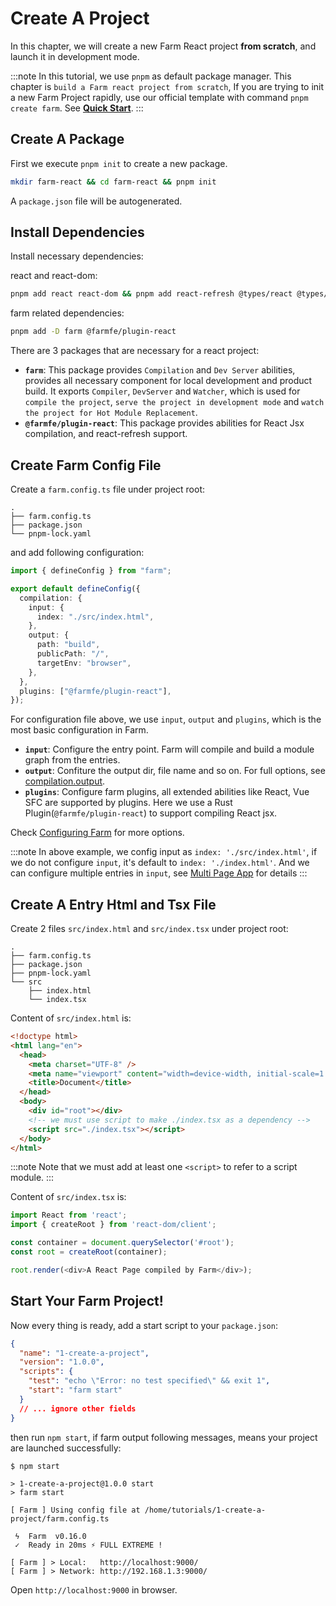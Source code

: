 # Create A Project

In this chapter, we will create a new Farm React project **from scratch**, and launch it in development mode.

:::note
In this tutorial, we use `pnpm` as default package manager. This chapter is `build a Farm react project from scratch`, If you are trying to init a new Farm Project rapidly, use our official template with command `pnpm create farm`. See **[Quick Start](/docs/quick-start)**.
:::

## Create A Package

First we execute `pnpm init` to create a new package.

```bash
mkdir farm-react && cd farm-react && pnpm init
```

A `package.json` file will be autogenerated.

## Install Dependencies

Install necessary dependencies:

react and react-dom:

```bash
pnpm add react react-dom && pnpm add react-refresh @types/react @types/react-dom -D
```

farm related dependencies:

```bash
pnpm add -D farm @farmfe/plugin-react
```

There are 3 packages that are necessary for a react project:

- **`farm`**: This package provides `Compilation` and `Dev Server` abilities, provides all necessary component for local development and product build. It exports `Compiler`, `DevServer` and `Watcher`, which is used for `compile the project`, `serve the project in development mode` and `watch the project for Hot Module Replacement`.
- **`@farmfe/plugin-react`**: This package provides abilities for React Jsx compilation, and react-refresh support.

## Create Farm Config File

Create a `farm.config.ts` file under project root:

```text {2}
.
├── farm.config.ts
├── package.json
└── pnpm-lock.yaml
```

and add following configuration:

```ts
import { defineConfig } from "farm";

export default defineConfig({
  compilation: {
    input: {
      index: "./src/index.html",
    },
    output: {
      path: "build",
      publicPath: "/",
      targetEnv: "browser",
    },
  },
  plugins: ["@farmfe/plugin-react"],
});
```

For configuration file above, we use `input`, `output` and `plugins`, which is the most basic configuration in Farm.

- **`input`**: Configure the entry point. Farm will compile and build a module graph from the entries.
- **`output`**: Confiture the output dir, file name and so on. For full options, see [compilation.output](/docs/config/compilation-options#output).
- **`plugins`**: Configure farm plugins, all extended abilities like React, Vue SFC are supported by plugins. Here we use a Rust Plugin(`@farmfe/plugin-react`) to support compiling React jsx.

Check [Configuring Farm](/docs/config/configuring-farm) for more options.

:::note
In above example, we config input as `index: './src/index.html'`, if we do not configure `input`, it's default to `index: './index.html'`. And we can configure multiple entries in `input`, see [Multi Page App](/docs/features/html#multi-page-app) for details
:::

## Create A Entry Html and Tsx File

Create 2 files `src/index.html` and `src/index.tsx` under project root:

```text {5-7}
.
├── farm.config.ts
├── package.json
├── pnpm-lock.yaml
└── src
    ├── index.html
    └── index.tsx
```

Content of `src/index.html` is:

```html
<!doctype html>
<html lang="en">
  <head>
    <meta charset="UTF-8" />
    <meta name="viewport" content="width=device-width, initial-scale=1.0" />
    <title>Document</title>
  </head>
  <body>
    <div id="root"></div>
    <!-- we must use script to make ./index.tsx as a dependency -->
    <script src="./index.tsx"></script>
  </body>
</html>
```

:::note
Note that we must add at least one `<script>` to refer to a script module.
:::

Content of `src/index.tsx` is:

```ts title="src/index.tsx"
import React from 'react';
import { createRoot } from 'react-dom/client';

const container = document.querySelector('#root');
const root = createRoot(container);

root.render(<div>A React Page compiled by Farm</div>);
```

## Start Your Farm Project!

Now every thing is ready, add a start script to your `package.json`:

```json title="package.json" {6}
{
  "name": "1-create-a-project",
  "version": "1.0.0",
  "scripts": {
    "test": "echo \"Error: no test specified\" && exit 1",
    "start": "farm start"
  }
  // ... ignore other fields
}
```

then run `npm start`, if farm output following messages, means your project are launched successfully:

```text
$ npm start

> 1-create-a-project@1.0.0 start
> farm start

[ Farm ] Using config file at /home/tutorials/1-create-a-project/farm.config.ts

 ϟ  Farm  v0.16.0
 ✓  Ready in 20ms ⚡️ FULL EXTREME !

[ Farm ] > Local:   http://localhost:9000/
[ Farm ] > Network: http://192.168.1.3:9000/
```

Open `http://localhost:9000` in browser.
